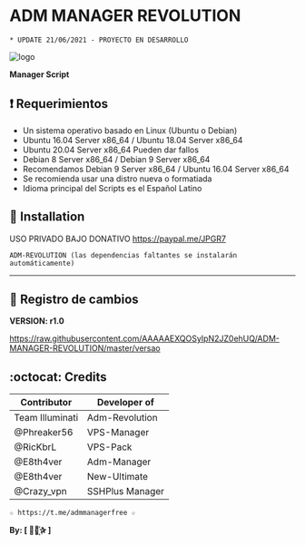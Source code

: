 ﻿# ADM MANAGER REVOLUTION
```
* UPDATE 21/06/2021 - PROYECTO EN DESARROLLO
```
![logo](https://github.com/AAAAAEXQOSyIpN2JZ0ehUQ/ADM-MANAGER-REVOLUTION/blob/main/Imagenes/ADM_MANAGER_REVOLUTION.png)

**Manager Script**

## :heavy_exclamation_mark: Requerimientos

* Un sistema operativo basado en Linux (Ubuntu o Debian)
* Ubuntu 16.04 Server x86_64 / Ubuntu 18.04 Server x86_64
* Ubuntu 20.04 Server x86_64 Pueden dar fallos
* Debian 8 Server x86_64  / Debian 9 Server x86_64
* Recomendamos Debian 9 Server x86_64 / Ubuntu 16.04 Server x86_64
* Se recomienda usar una distro nueva o formatiada
* Idioma principal del Scripts es el Español Latino

## :book: Installation

USO PRIVADO BAJO DONATIVO https://paypal.me/JPGR7

```
ADM-REVOLUTION (las dependencias faltantes se instalarán automáticamente)
```
-------------------------------------------------------------------------------

## :scroll: Registro de cambios

**VERSION: r1.0**

https://raw.githubusercontent.com/AAAAAEXQOSyIpN2JZ0ehUQ/ADM-MANAGER-REVOLUTION/master/versao

## :octocat: Credits

| Contributor      | Developer of    |
| ---------------- | --------------- |
| Team Illuminati  | Adm-Revolution  |
| @Phreaker56      | VPS-Manager     |
| @RicKbrL         | VPS-Pack        |
| @E8th4ver        | Adm-Manager     |
| @E8th4ver        | New-Ultimate    |
| @Crazy_vpn       | SSHPlus Manager |

```
☆ https://t.me/admmanagerfree ☆
```

**By: [  ⃘⃤꙰✰ ]**